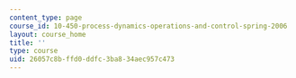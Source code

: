 ```yaml
---
content_type: page
course_id: 10-450-process-dynamics-operations-and-control-spring-2006
layout: course_home
title: ''
type: course
uid: 26057c8b-ffd0-ddfc-3ba8-34aec957c473
---
```

